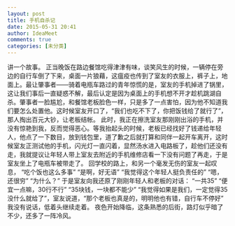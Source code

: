 ```yaml
---
layout: post
title: 手机自杀记
date: 2015-05-31 20:41
author: IdeaMeet
comments: true
categories: [未分类]
---
```

讲一个故事。
正当晚饭在路边餐馆吃得津津有味，谈笑风生的时候，一辆停在旁边的自行车倒了下来，桌面一片狼藉，这瘟疫也传到了室友的衣服上，裤子上，地面上。最让肇事者——骑着电瓶车路过的青年惊慌的是，室友的手机掉进了锅里，这让我们事后一直疑惑不解，最后认定是因为桌面上的手机想不开才趁机跳湖自杀。肇事者一脸尴尬，和餐馆老板脸色一样，只是多了一点害怕，因为他不知道我们要怎么处置他。这时候室友开口了，“我们也吃不下了，你把饭钱给了就行了”，那人掏出百元大钞，让老板结帐。
此时，我正在擦洗室友那刚刚出浴的手机，并没有惊艳到我，反而觉得恶心。等我抬起头的时候，老板已经找好了钱递给年轻人，他点了一下数目，放到钱包里，道了歉之后就打算和同伴一起开车离开，这时候室友正测试他的手机，闪光灯一直闪着，显然汤水进入电路板了，趁他们还没有走，我就提议让年轻人带上室友去附近的手机维修店看一下没有问题了再走，于是室友坐上了电瓶车被带走了。
回学校的路上，和另一个毫发无伤的室友一起叹息，
“吃个饭也这么多事”
“是啊，好无语”
“我觉得这个年轻人挺负责任的”
“嗯，还很穷”
“为什么？”
于是室友向我还原了刚刚年轻人和老板的对话：
“一共35”
“便宜一点嘛，30行不行”
“35块钱，一块都不能少”
“我觉得如果是我们，一定觉得35没什么就给了”，室友说道，“那个老板也真是的，明明他也有错，自行车不停好”
我没有说话，低着头继续走着。
夜色开始降临，这条熟悉的后街，路灯似乎暗了不少，还多了一阵冷风。
